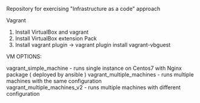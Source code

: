 Repository for exercising "Infrastructure as a code" approach

Vagrant
1. Install VirtualBox and vagrant
2. Install VirtualBox extension Pack
3. Install vagrant plugin ->  vagrant plugin install vagrant-vbguest




VM OPTIONS:

vagrant_simple_machine - runs single instance on Centos7 with Nginx package ( deployed by ansible )
vagrant_multiple_machines - runs multiple machines with the same configuration   
vagrant_multiple_machines_v2 - runs multiple machines with different configuration
